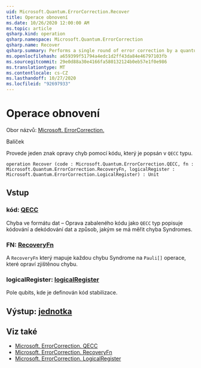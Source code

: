 ```yaml
---
uid: Microsoft.Quantum.ErrorCorrection.Recover
title: Operace obnovení
ms.date: 10/26/2020 12:00:00 AM
ms.topic: article
qsharp.kind: operation
qsharp.namespace: Microsoft.Quantum.ErrorCorrection
qsharp.name: Recover
qsharp.summary: Performs a single round of error correction by a quantum code described by a `QECC` type.
ms.openlocfilehash: a659399f51794a4edc1d2ff43da84e46797103fb
ms.sourcegitcommit: 29e0d88a30e4166fa580132124b0eb57e1f0e986
ms.translationtype: MT
ms.contentlocale: cs-CZ
ms.lasthandoff: 10/27/2020
ms.locfileid: "92697933"
---
```

# <a name="recover-operation"></a>Operace obnovení

Obor názvů: [Microsoft. ErrorCorrection.](xref:Microsoft.Quantum.ErrorCorrection)

Balíček [](https://nuget.org/packages/)


Provede jeden znak opravy chyb pomocí kódu, který je popsán v `QECC` typu.

```qsharp
operation Recover (code : Microsoft.Quantum.ErrorCorrection.QECC, fn : Microsoft.Quantum.ErrorCorrection.RecoveryFn, logicalRegister : Microsoft.Quantum.ErrorCorrection.LogicalRegister) : Unit
```


## <a name="input"></a>Vstup

### <a name="code--qecc"></a>kód: [QECC](xref:Microsoft.Quantum.ErrorCorrection.QECC)

Chyba ve formátu dat – Oprava zabaleného kódu jako `QECC` typ popisuje kódování a dekódování dat a způsob, jakým se má měřit chyba Syndromes.


### <a name="fn--recoveryfn"></a>FN: [RecoveryFn](xref:Microsoft.Quantum.ErrorCorrection.RecoveryFn)

A `RecoveryFn` který mapuje každou chybu Syndrome na `Pauli[]` operace, které opraví zjištěnou chybu.


### <a name="logicalregister--logicalregister"></a>logicalRegister: [logicalRegister](xref:Microsoft.Quantum.ErrorCorrection.LogicalRegister)

Pole qubits, kde je definován kód stabilizace.



## <a name="output--unit"></a>Výstup: [jednotka](xref:microsoft.quantum.lang-ref.unit)



## <a name="see-also"></a>Viz také

- [Microsoft. ErrorCorrection. QECC](xref:Microsoft.Quantum.ErrorCorrection.QECC)
- [Microsoft. ErrorCorrection. RecoveryFn](xref:Microsoft.Quantum.ErrorCorrection.RecoveryFn)
- [Microsoft. ErrorCorrection. LogicalRegister](xref:Microsoft.Quantum.ErrorCorrection.LogicalRegister)